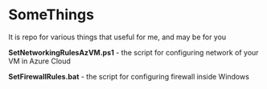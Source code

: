# SomeThings
It is repo for various things that useful for me, and may be for you

**SetNetworkingRulesAzVM.ps1** - the script for configuring network of your VM in Azure Cloud

**SetFirewallRules.bat** - the script for configuring firewall inside Windows
